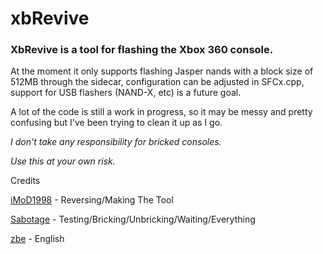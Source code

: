 # xbRevive
### XbRevive is a tool for flashing the Xbox 360 console.

At the moment it only supports flashing Jasper nands with a block size of 512MB through the sidecar, configuration can be adjusted in SFCx.cpp,
support for USB flashers (NAND-X, etc) is a future goal.

A lot of the code is still a work in progress, so it may be messy and pretty confusing but I've been trying to clean it up as I go. 

*I don't take any responsibility for bricked consoles.*

*Use this at your own risk.*

Credits

[iMoD1998](https://github.com/iMoD1998/) - Reversing/Making The Tool

[Sabotage](https://github.com/egatobaS/) - Testing/Bricking/Unbricking/Waiting/Everything

[zbe](https://github.com/dro/) - English